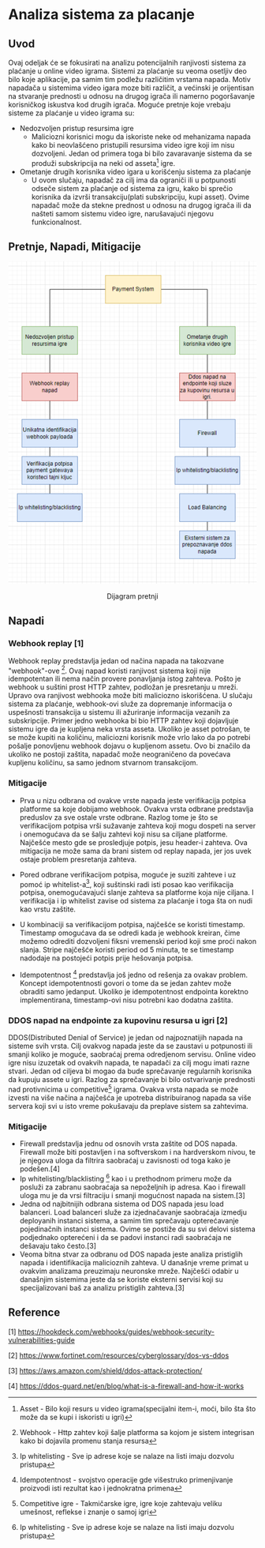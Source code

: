 # Analiza sistema za placanje

## Uvod

Ovaj odeljak će se fokusirati na analizu potencijalnih ranjivosti sistema za plaćanje u online video igrama. Sistemi za plaćanje su veoma osetljiv deo bilo koje aplikacije,
pa samim tim podležu različitim vrstama napada. Motiv napadača u sistemima video igara moze biti različit, a većinski je orijentisan na stvaranje prednosti u odnosu na drugog igrača ili namerno pogoršavanje korisničkog iskustva kod drugih igrača. 
Moguće pretnje koje vrebaju sisteme za plaćanje u video igrama su:
- Nedozvoljen pristup resursima igre
    - Maliciozni korisnici mogu da iskoriste neke od mehanizama napada kako bi neovlašćeno pristupili resursima video igre koji im nisu dozvoljeni.
    Jedan od primera toga bi bilo zavaravanje sistema da se produži subskripcija na neki od asseta[^1] igre.
- Ometanje drugih korisnika video igara u korišćenju sistema za plaćanje
    - U ovom slučaju, napadač za cilj ima da ograniči ili u potpunosti odseče sistem za plaćanje od sistema za igru, kako bi sprečio korisnika da izvrši transakciju(plati
    subskripciju, kupi asset). Ovime napadač može da stekne prednost u odnosu na drugog igrača ili da našteti samom sistemu video igre, narušavajući njegovu funkcionalnost.

## Pretnje, Napadi, Mitigacije

<p align="center">
    <img src="https://github.com/JanosevicRa177/Game-security-research/blob/main/literatura/Naucni%20clanci/Online%20igre/Analiza%20pretnji%20kroz%20analizu%20sistema%20za%20placanje/Slike/ModelPretnji.png"/>
</p>
<p align="center">
    Dijagram pretnji
</p>

## Napadi

### Webhook replay [1]
Webhook replay predstavlja jedan od načina napada na takozvane "webhook"-ove [^2]. Ovaj napad koristi ranjivost sistema koji nije idempotentan ili nema način provere ponavljanja istog zahteva. Pošto je webhook u suštini prost HTTP zahtev, podložan je presretanju u mreži. Upravo ova ranjivost webhooka može biti maliciozno iskorišćena. U slučaju sistema za plaćanje, webhook-ovi služe za dopremanje informacija o uspešnosti transakcija u sistemu ili ažuriranje informacija vezanih za subskripcije.
Primer jedno webhooka bi bio HTTP zahtev koji dojavljuje sistemu igre da je kupljena neka vrsta asseta. Ukoliko je asset potrošan, te se može kupiti na količinu, maliciozni korisnik može vrlo lako da po potrebi pošalje ponovljenu webhook dojavu o kupljenom assetu. Ovo bi značilo da ukoliko ne postoji zaštita, napadač može neograničeno da povećava kupljenu količinu, sa samo jednom stvarnom transakcijom.

### Mitigacije
- Prva u nizu odbrana od ovakve vrste napada jeste verifikacija potpisa platforme sa koje dobijamo webhook. Ovakva vrsta odbrane predstavlja preduslov za sve ostale vrste odbrane. Razlog tome je što se verifikacijom potpisa vrši sužavanje zahteva koji mogu dospeti na server i onemogućava da se šalju zahtevi koji nisu sa ciljane platforme.
Najčešće mesto gde se prosledjuje potpis, jesu header-i zahteva. Ova mitigacija ne može sama da brani sistem od replay napada, jer jos uvek ostaje problem presretanja zahteva.

- Pored odbrane verifikacijom potpisa, moguće je suziti zahteve i uz pomoć ip whitelist-a[^4], koji suštinski radi isti posao kao verifikacija potpisa, onemogućavajući slanje zahteva sa platforme koja nije ciljana. I verifikacija i ip whitelist zavise od sistema za plaćanje i toga šta on nudi kao vrstu zaštite.

- U kombinaciji sa verifikacijom potpisa, najčešće se koristi timestamp. Timestamp omogućava da se odredi kada je webhook kreiran, čime možemo odrediti dozvoljeni fiksni vremenski period koji sme proći nakon slanja. Stripe najčešće koristi period od 5 minuta, te se timestamp nadodaje na postojeći potpis prije hešovanja potpisa.

- Idempotentnost [^3] predstavlja još jedno od rešenja za ovakav problem. Koncept idempotentnosti govori o tome da se jedan zahtev može obraditi samo jedanput. Ukoliko je idempotentnost endpointa korektno implementirana, timestamp-ovi nisu potrebni kao dodatna zaštita. 

### DDOS napad na endpointe za kupovinu resursa u igri [2]
DDOS(Distributed Denial of Service) je jedan od najpoznatijih napada na sisteme svih vrsta. Cilj ovakvog napada jeste da se zaustavi u potpunosti ili smanji koliko je moguće, saobraćaj prema odredjenom servisu. Online video igre nisu izuzetak od ovakvih napada, te napadači za cilj mogu imati razne stvari. Jedan od ciljeva bi mogao da bude sprečavanje regularnih korisnika da kupuju assete u igri. Razlog za sprečavanje bi bilo ostvarivanje prednosti nad protivnicima u competitive[^6] igrama. Ovakva vrsta napada se može izvesti na više načina a najčešća je upotreba distribuiranog napada sa više servera koji svi u isto vreme pokušavaju da preplave sistem sa zahtevima. 

### Mitigacije 
- Firewall predstavlja jednu od osnovih vrsta zaštite od DOS napada. Firewall može biti postavljen i na softverskom i na hardverskom nivou, te je njegova uloga da filtrira saobraćaj u zavisnosti od toga kako je podešen.[4]
- Ip whitelisting/blacklisting [^4] kao i u prethodnom primeru može da posluži za zabranu saobraćaja sa nepoželjnih ip adresa. Kao i firewall uloga mu je da vrsi filtraciju i smanji mogućnost napada na sistem.[3]
- Jedna od najbitnijih odbrana sistema od DOS napada jesu load balanceri. Load balanceri služe za izjednačavanje saobraćaja izmedju deployanih instanci sistema, a samim tim sprečavaju opterećavanje pojedinačnih instanci sistema. Ovime se postiže da su svi delovi sistema podjednako opterećeni i da se padovi instanci radi saobraćaja ne dešavaju tako često.[3]
- Veoma bitna stvar za odbranu od DOS napada jeste analiza pristiglih napada i identifikacija malicioznih zahteva. U današnje vreme primat u ovakvim analizama preuzimaju neuronske mreže. Najčešći odabir u današnjim sistemima jeste da se koriste eksterni servisi koji su specijalizovani baš za analizu pristiglih zahteva.[3]


## Reference
[1] https://hookdeck.com/webhooks/guides/webhook-security-vulnerabilities-guide

[2] https://www.fortinet.com/resources/cyberglossary/dos-vs-ddos

[3] https://aws.amazon.com/shield/ddos-attack-protection/

[4] https://ddos-guard.net/en/blog/what-is-a-firewall-and-how-it-works

[^1]: Asset - Bilo koji resurs u video igrama(specijalni item-i, moći, bilo šta što može da se kupi i iskoristi u igri)

[^2]: Webhook - Http zahtev koji šalje platforma sa kojom je sistem integrisan kako bi dojavila promenu stanja resursa

[^3]: Idempotentnost - svojstvo operacije gde višestruko primenjivanje proizvodi isti rezultat kao i jednokratna primena

[^4]: Ip whitelisting - Sve ip adrese koje se nalaze na listi imaju dozvolu pristupa

[^5]: Ip blacklisting - Sve ip adrese koje se nalaze na listi nemaju dozvolu pristupa

[^6]: Competitive igre - Takmičarske igre, igre koje zahtevaju veliku umešnost, reflekse i znanje o samoj igri